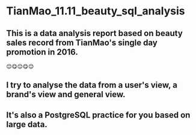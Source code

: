 # TianMao_11.11_beauty_sql_analysis
## This is a data analysis report based on beauty sales record from TianMao's single day promotion in 2016.
😌😋😌😋😌
## I try to analyse the data from a user's view, a brand's view and general view.
## It's also a PostgreSQL practice for you based on large data.
